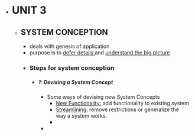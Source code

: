 - # UNIT 3
	- ## SYSTEM CONCEPTION
		- deals with genesis of application
		- purpose is to  <ins>defer details </ins> and <ins>understand the big picture</ins>
		- ### Steps for system conception
			- ##### 1: Devising a System Concept
				- Some ways of devising new System Concepts
					- <ins>New Functionality:</ins> add functionality to existing system
					- <ins>Streamlining:</ins> remove restrictions or generalize the way  a system works.
					-
				-